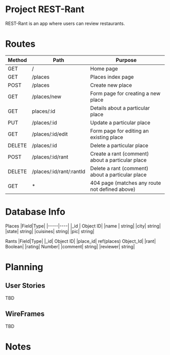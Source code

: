 # Project REST-Rant

REST-Rant is an app where users can review restaurants.

# Routes

| Method | Path                     | Purpose                                          |
| ------ | ------------------------ | ------------------------------------------------ |
| GET    | /                        | Home page                                        |
| GET    | /places                  | Places index page                                |
| POST   | /places                  | Create new place                                 |
| GET    | /places/new              | Form page for creating a new place               |
| GET    | places/:id               | Details about a particular place                 |
| PUT    | /places/:id              | Update a particular place                        |
| GET    | /places/:id/edit         | Form page for editing an existing place          |
| DELETE | /places/:id              | Delete a particular place                        |
| POST   | /places/:id/rant         | Create a rant (comment) about a particular place |
| DELETE | /places/:id/rant/:rantId | Delete a rant (comment) about a particular place |
| GET    | \*                       | 404 page (matches any route not defined above)   |

# Database Info

Places
|Field|Type|
|-----|----|
|\_id | Object ID|
|name | string|
|city| string|
|state| string|
|cuisines| string|
|pic| string|

Rants
|Field|Type|
|\_id| Object ID|
|place_id| ref(places) Object_Id|
|rant| Boolean|
|rating| Number|
|comment| string|
|reviewer| string|

# Planning

## User Stories

TBD

## WireFrames

TBD

# Notes
